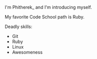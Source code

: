 I'm Phitherek_ and I'm introducing myself.

My favorite Code School path is Ruby.

Deadly skills: 
* Git
* Ruby
* Linux
* Awesomeness

